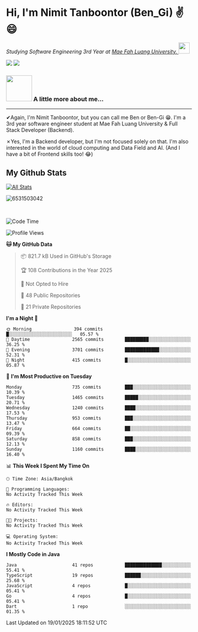 # Hi, I'm Nimit Tanboontor (Ben_Gi) ✌😄
<p><em>Studying Software Engineering 3rd Year at <a href="https://en.mfu.ac.th/home.html"> Mae Fah Luang University.
</a><img src="https://media.giphy.com/media/WUlplcMpOCEmTGBtBW/giphy.gif" width="30"> </em></p>


[![](https://img.shields.io/badge/linkedin-%230077B5.svg?style=for-the-badge&logo=linkedin)]([https://www.linkedin.com/in/thanaphoom-babparn/](https://www.linkedin.com/in/nimit-tanbooutor-798139246/))
[![](https://img.shields.io/badge/Medium-12100E?style=for-the-badge&logo=medium&logoColor=white)](https://medium.com/@nimittanbooutor)

### <img src="https://media.giphy.com/media/VgCDAzcKvsR6OM0uWg/giphy.gif" width="70"> A little more about me...  

<hr> <!-- Horizontal line -->

&#10004;Again, I'm Nimit Tanboontor, but you can call me Ben or Ben-Gi 😁. I'm a 3rd year software engineer student at Mae Fah Luang University & Full Stack Developer (Backend).

&#10007;Yes, I'm a Backend developer, but I'm not focused solely on that. I'm also interested in the world of cloud computing and Data Field and AI. (And I have a bit of Frontend skills too! 😂)


## My Github Stats

[![All Stats](https://github-readme-stats.vercel.app/api?username=6531503042&show_icons=true&theme=algolia)](https://github.com/6531503042)

<p><img align="center" src="https://github-readme-streak-stats.herokuapp.com/?user=6531503042&" alt="6531503042" /></p>

<br />


<!--START_SECTION:waka-->
![Code Time](http://img.shields.io/badge/Code%20Time-258%20hrs%2029%20mins-blue)

![Profile Views](http://img.shields.io/badge/Profile%20Views-1-blue)

**🐱 My GitHub Data** 

> 📦 821.7 kB Used in GitHub's Storage 
 > 
> 🏆 108 Contributions in the Year 2025
 > 
> 🚫 Not Opted to Hire
 > 
> 📜 48 Public Repositories 
 > 
> 🔑 21 Private Repositories 
 > 
**I'm a Night 🦉** 

```text
🌞 Morning                394 commits         █░░░░░░░░░░░░░░░░░░░░░░░░   05.57 % 
🌆 Daytime                2565 commits        █████████░░░░░░░░░░░░░░░░   36.25 % 
🌃 Evening                3701 commits        █████████████░░░░░░░░░░░░   52.31 % 
🌙 Night                  415 commits         █░░░░░░░░░░░░░░░░░░░░░░░░   05.87 % 
```
📅 **I'm Most Productive on Tuesday** 

```text
Monday                   735 commits         ███░░░░░░░░░░░░░░░░░░░░░░   10.39 % 
Tuesday                  1465 commits        █████░░░░░░░░░░░░░░░░░░░░   20.71 % 
Wednesday                1240 commits        ████░░░░░░░░░░░░░░░░░░░░░   17.53 % 
Thursday                 953 commits         ███░░░░░░░░░░░░░░░░░░░░░░   13.47 % 
Friday                   664 commits         ██░░░░░░░░░░░░░░░░░░░░░░░   09.39 % 
Saturday                 858 commits         ███░░░░░░░░░░░░░░░░░░░░░░   12.13 % 
Sunday                   1160 commits        ████░░░░░░░░░░░░░░░░░░░░░   16.40 % 
```


📊 **This Week I Spent My Time On** 

```text
🕑︎ Time Zone: Asia/Bangkok

💬 Programming Languages: 
No Activity Tracked This Week

🔥 Editors: 
No Activity Tracked This Week

🐱‍💻 Projects: 
No Activity Tracked This Week

💻 Operating System: 
No Activity Tracked This Week
```

**I Mostly Code in Java** 

```text
Java                     41 repos            ██████████████░░░░░░░░░░░   55.41 % 
TypeScript               19 repos            ██████░░░░░░░░░░░░░░░░░░░   25.68 % 
JavaScript               4 repos             █░░░░░░░░░░░░░░░░░░░░░░░░   05.41 % 
Go                       4 repos             █░░░░░░░░░░░░░░░░░░░░░░░░   05.41 % 
Dart                     1 repo              ░░░░░░░░░░░░░░░░░░░░░░░░░   01.35 % 
```




 Last Updated on 19/01/2025 18:11:52 UTC
<!--END_SECTION:waka-->
